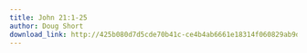 ```yaml
---
title: John 21:1-25
author: Doug Short
download_link: http://425b080d7d5cde70b41c-ce4b4ab6661e18314f060829ab9d3455.r81.cf2.rackcdn.com/2013-09-29-john_21_1_25.mp3
---
```

